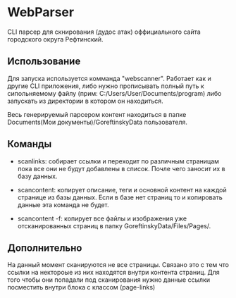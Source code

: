 # WebParser

CLI парсер для скнирования (дудос атак) оффициального сайта городского округа Рефтинский.

Использование
-------------------------
Для запуска используется комманда "webscanner". Работает как и другие CLI приложения, либо нужно прописывать полный путь к сипольняемому файлу (прим: C:/Users/User/Documents/program) либо запускать из директории в котором он находиться.

Весь генерируемый парсером контент находиться в папке Documents(Мои документы)/GoreftinskyData пользователя.

Команды
------------------------------------------
- scanlinks: cобирает ссылки и переходит по различным страницам пока все они не будут добавлены в список. Почле чего заносит их в базу данных.

- scancontent: копирует описание, теги и основной контент на каждой странице из базы данных. Если в базе нет страниц то и копировать данные эта команда не будет.

- scancontent -f: копирует все файлы и изображения уже отсканированных страниц в папку GoreftinskyData/Files/Pages/.

Дополнительно
----------------------
На данный момент сканируются не все страницы. Связано это с тем что ссылки на нектороые из них находятся внутри контента страниц. Для того чтобы они попадали под сканирования нужно данные ссылки посместить внутри блока с классом (page-links)
